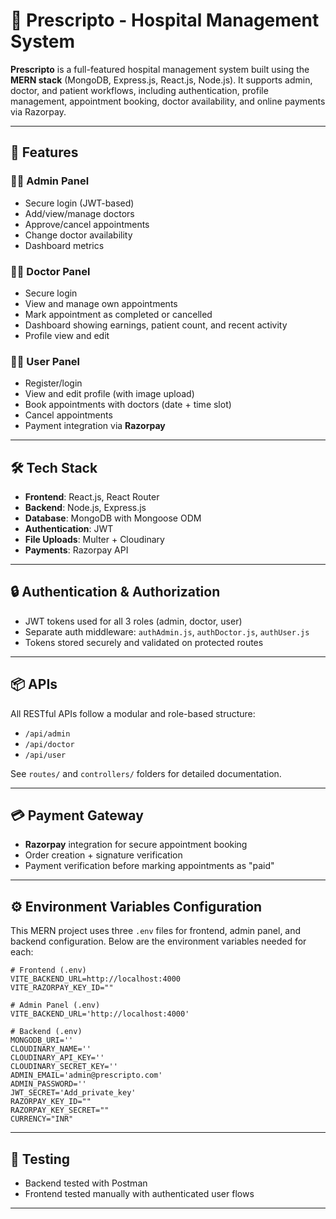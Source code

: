 # 🏥 Prescripto - Hospital Management System

**Prescripto** is a full-featured hospital management system built using the **MERN stack** (MongoDB, Express.js, React.js, Node.js). It supports admin, doctor, and patient workflows, including authentication, profile management, appointment booking, doctor availability, and online payments via Razorpay.

---

## 🚀 Features

### 🧑‍⚕️ Admin Panel
- Secure login (JWT-based)
- Add/view/manage doctors
- Approve/cancel appointments
- Change doctor availability
- Dashboard metrics

### 👨‍⚕️ Doctor Panel
- Secure login
- View and manage own appointments
- Mark appointment as completed or cancelled
- Dashboard showing earnings, patient count, and recent activity
- Profile view and edit

### 👨‍💼 User Panel
- Register/login
- View and edit profile (with image upload)
- Book appointments with doctors (date + time slot)
- Cancel appointments
- Payment integration via **Razorpay**

---

## 🛠️ Tech Stack

- **Frontend**: React.js, React Router
- **Backend**: Node.js, Express.js
- **Database**: MongoDB with Mongoose ODM
- **Authentication**: JWT
- **File Uploads**: Multer + Cloudinary
- **Payments**: Razorpay API

---

## 🔒 Authentication & Authorization

- JWT tokens used for all 3 roles (admin, doctor, user)
- Separate auth middleware: `authAdmin.js`, `authDoctor.js`, `authUser.js`
- Tokens stored securely and validated on protected routes

---

## 📦 APIs

All RESTful APIs follow a modular and role-based structure:
- `/api/admin`
- `/api/doctor`
- `/api/user`

See `routes/` and `controllers/` folders for detailed documentation.

---

## 💳 Payment Gateway

- **Razorpay** integration for secure appointment booking
- Order creation + signature verification
- Payment verification before marking appointments as "paid"

---
## ⚙️ Environment Variables Configuration

This MERN project uses three `.env` files for frontend, admin panel, and backend configuration. Below are the environment variables needed for each:

```env
# Frontend (.env)
VITE_BACKEND_URL=http://localhost:4000
VITE_RAZORPAY_KEY_ID=""

# Admin Panel (.env)
VITE_BACKEND_URL='http://localhost:4000'

# Backend (.env)
MONGODB_URI=''
CLOUDINARY_NAME=''
CLOUDINARY_API_KEY=''
CLOUDINARY_SECRET_KEY=''
ADMIN_EMAIL='admin@prescripto.com'
ADMIN_PASSWORD=''
JWT_SECRET='Add_private_key'
RAZORPAY_KEY_ID=""
RAZORPAY_KEY_SECRET=""
CURRENCY="INR"
```
---

## 🧪 Testing
- Backend tested with Postman
- Frontend tested manually with authenticated user flows

---




